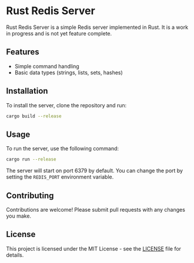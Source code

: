 # Rust Redis Server

Rust Redis Server is a simple Redis server implemented in Rust.
It is a work in progress and is not yet feature complete.

## Features

- Simple command handling
- Basic data types (strings, lists, sets, hashes)

## Installation

To install the server, clone the repository and run:

```bash
cargo build --release
```

## Usage

To run the server, use the following command:

```bash
cargo run --release
```

The server will start on port 6379 by default. You can change the port by setting the `REDIS_PORT` environment variable.

## Contributing

Contributions are welcome! Please submit pull requests with any changes you make.

## License

This project is licensed under the MIT License - see the [LICENSE](LICENSE) file for details.
